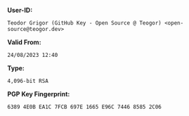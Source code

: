 **User-ID:**

```
Teodor Grigor (GitHub Key - Open Source @ Teogor) <open-source@teogor.dev>
```

**Valid From:**

```
24/08/2023 12:40
```

**Type:**

```
4,096-bit RSA
```

**PGP Key Fingerprint:**

```
6389 4E0B EA1C 7FCB 697E 1665 E96C 7446 8585 2C06
```
